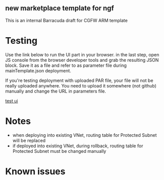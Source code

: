 ## new marketplace template for ngf ##
This is an internal Barracuda draft for CGFW ARM template

# Testing #
Use the link below to run the UI part in your browser. in the last step, open JS console from the browser developer tools and grab the resulting JSON block. Save it as a file and refer to as parameter file during mainTemplate.json deployment.

If you're testing deployment with uploaded PAR file, your file will not be really uploaded anywhere. You need to upload it somewhere (not github) manually and change the URL in parameters file.

[test ui](https://portal.azure.com/#blade/Microsoft_Azure_Compute/CreateMultiVmWizardBlade/internal_bladeCallId/anything/internal_bladeCallerParams/{"initialData":{},"providerConfig":{"createUiDefinition":"https%3A%2F%2Fraw.githubusercontent.com%2Fbartekmo%2Fng-azure%2Fngf2%2Fmarketplace-barracuda-ngf%2FCreateUiDefinition.json"}})


# Notes #
* when deploying into existing VNet, routing table for Protected Subnet will be replaced
* if deployed into existing VNet, during rollback, routing table for Protected Subnet must be changed manually

# Known issues #
